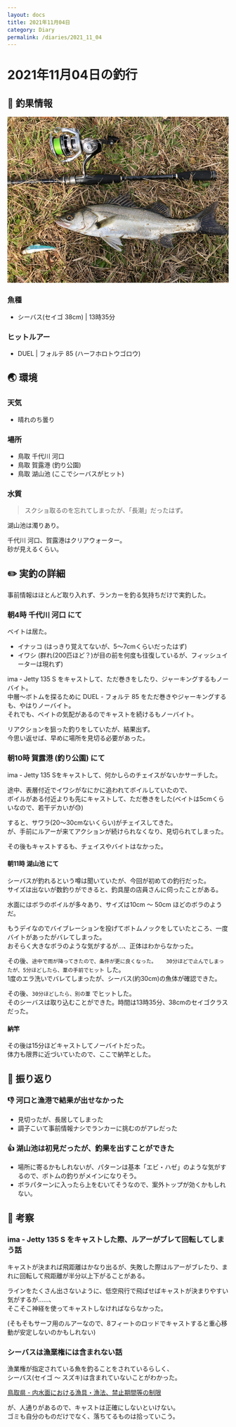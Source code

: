 ```yaml
---
layout: docs
title: 2021年11月04日
category: Diary
permalink: /diaries/2021_11_04
---
```

# 2021年11月04日の釣行

## 📙 釣果情報

<div class="container">
  <div class="row">
    <div class="col">
      <img src="/images/picture/2021_11_04_1.png" class="w-100">
    </div>
  </div>
</div>

### 魚種

- シーバス(セイゴ 38cm) | 13時35分

### ヒットルアー

- DUEL | フォルテ 85 (ハーフホロトウゴロウ)

## 🌏 環境

### 天気

- 晴れのち曇り

### 場所

- 鳥取 千代川 河口
- 鳥取 賀露港 (釣り公園)
- 鳥取 湖山池 (ここでシーバスがヒット)

### 水質

> スクショ取るのを忘れてしまったが、「長潮」だったはず。

湖山池は濁りあり。  

千代川 河口、賀露港はクリアウォーター。  
砂が見えるくらい。

## ✏️ 実釣の詳細

事前情報はほとんど取り入れず、ランカーを釣る気持ちだけで実釣した。

### 朝4時 千代川 河口 にて

ベイトは居た。

- イナッコ (はっきり覚えてないが、5〜7cmくらいだったはず)
- イワシ (群れ(200匹ほど？)が目の前を何度も往復しているが、フィッシュイーターは現れず)

ima - Jetty 135 S をキャストして、ただ巻きをしたり、ジャーキングするもノーバイト。  
中層〜ボトムを探るために DUEL - フォルテ 85 をただ巻きやジャーキングするも、やはりノーバイト。  
それでも、ベイトの気配があるのでキャストを続けるもノーバイト。  

リアクションを狙った釣りをしていたが、結果出ず。  
今思い返せば、早めに場所を見切る必要があった。

### 朝10時 賀露港 (釣り公園) にて

ima - Jetty 135 Sをキャストして、何かしらのチェイスがないかサーチした。

途中、表層付近でイワシがなにかに追われてボイルしていたので、  
ボイルがある付近よりも先にキャストして、ただ巻きをした(ベイトは5cmくらいなので、若干デカいが😓)  

すると、サワラ(20〜30cmないくらい)がチェイスしてきた。  
が、手前にルアーが来てアクションが続けられなくなり、見切られてしまった。

その後もキャストするも、チェイスやバイトはなかった。

#### 朝11時 湖山池 にて

シーバスが釣れるという噂は聞いていたが、今回が初めての釣行だった。  
サイズは出ないが数釣りができると、釣具屋の店員さんに伺ったことがある。  

水面にはボラのボイルが多々あり、サイズは10cm 〜 50cm ほどのボラのようだ。

もうデイなのでバイブレーションを投げてボトムノックをしていたところ、一度バイトがあったがバレてしまった。  
おそらく大きなボラのような気がするが…、正体はわからなかった。

その後、`途中で雨が降ってきたので、条件が更に良くなった。  
30分ほどで止んでしまったが、5分ほどしたら、葦の手前でヒット` した。  
1度のエラ洗いでバレてしまったが、シーバス(約30cm)の魚体が確認できた。  

その後、`30分ほどしたら、別の葦` でヒットした。  
そのシーバスは取り込むことができた。時間は13時35分、38cmのセイゴクラスだった。

#### 納竿

その後は15分ほどキャストしてノーバイトだった。  
体力も限界に近づいていたので、ここで納竿とした。

## 💁 振り返り

### 👎 河口と漁港で結果が出せなかった

- 見切ったが、長居してしまった
- 調子こいて事前情報ナシでランカーに挑むのがアレだった

### 👍 湖山池は初見だったが、釣果を出すことができた

- 場所に寄るかもしれないが、パターンは基本「エビ・ハゼ」のような気がするので、ボトムの釣りがメインになりそう。
- ボラパターンに入ったら上をむいてそうなので、案外トップが効くかもしれない。

## 💭 考察

### ima - Jetty 135 S をキャストした際、ルアーがブレて回転してしまう話

キャストが決まれば飛距離はかなり出るが、失敗した際はルアーがブレたり、まれに回転して飛距離が半分以上下がることがある。

ラインをたくさん出さないように、低空飛行で飛ばせばキャストが決まりやすい気がするが……、  
そこそこ神経を使ってキャストしなければならなかった。

(そもそもサーフ用のルアーなので、8フィートのロッドでキャストすると重心移動が安定しないのかもしれない)

### シーバスは漁業権には含まれない話

漁業権が指定されている魚を釣ることをされているらしく、  
シーバス(セイゴ 〜 スズキ)は含まれていないことがわかった。

[鳥取県 - 内水面における漁具・漁法、禁止期間等の制限](https://www.pref.tottori.lg.jp/295010.htm#C1_602444_BlogList_ctl04_TitleLabel)

が、人通りがあるので、キャストは正確にしないといけない。  
ゴミも自分のものだけでなく、落ちてるものは拾っていこう。